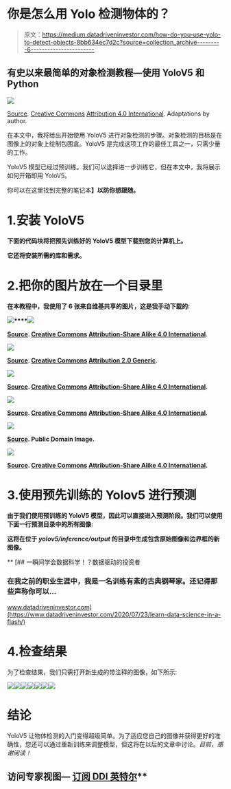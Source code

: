 # 你是怎么用 Yolo 检测物体的？

> 原文：<https://medium.datadriveninvestor.com/how-do-you-use-yolo-to-detect-objects-8bb634ec7d2c?source=collection_archive---------6----------------------->

## 有史以来最简单的对象检测教程—使用 YoloV5 和 Python

![](img/577809302c984566f357942c9d834e74.png)

[Source](https://commons.wikimedia.org/wiki/File:Alain_St._Ange,_October_2014.jpg). [Creative Commons](https://en.wikipedia.org/wiki/en:Creative_Commons) [Attribution 4.0 International](https://creativecommons.org/licenses/by/4.0/deed.en). Adaptations by author.

在本文中，我将给出开始使用 YoloV5 进行对象检测的步骤。对象检测的目标是在图像上的对象上绘制包围盒。YoloV5 是完成这项工作的最佳工具之一，只需少量的工作。

YoloV5 模型已经过预训练。我们可以选择进一步训练它，但在本文中，我将展示如何开箱即用 YoloV5。

你可以在这里找到完整的笔记本[](https://jooskorstanje.com/super_simple_yolo_notebook.html)****】以防你想跟随。****

# **1.安装 YoloV5**

**下面的代码块将把预先训练好的 YoloV5 模型下载到您的计算机上。**

**它还将安装所需的库和需求。**

# **2.把你的图片放在一个目录里**

**在本教程中，我使用了 6 张来自维基共享的图片，这是我手动下载的:**

**![](img/cf00f027f5ef030e6370c2a8d4740efa.png)****![](img/862df0393ea221909fa32eb76077792c.png)**

**[Source](https://commons.wikimedia.org/wiki/File:Alex_Smith_TEDx_Speech.png). [Creative Commons](https://en.wikipedia.org/wiki/en:Creative_Commons) [Attribution-Share Alike 4.0 International](https://creativecommons.org/licenses/by-sa/4.0/deed.en).**

**![](img/6f8d3608d03878a87bf8122550252554.png)**

**[Source](https://commons.wikimedia.org/wiki/File:Andrei_codrescu.jpg). [Creative Commons](https://en.wikipedia.org/wiki/en:Creative_Commons) [Attribution 2.0 Generic](https://creativecommons.org/licenses/by/2.0/deed.en).**

**![](img/9d0d47256fe034ec55ea8124651c68b3.png)**

**[Source](https://commons.wikimedia.org/wiki/File:Anna_Kaplan_2018.jpg). [Creative Commons](https://en.wikipedia.org/wiki/en:Creative_Commons) [Attribution-Share Alike 4.0 International](https://creativecommons.org/licenses/by-sa/4.0/deed.en).**

**![](img/52d44cc038bda164732fff7c455e44c5.png)**

**[Source](https://commons.wikimedia.org/wiki/File:Astronaut_candidate_Jeremy_Hansen_speaks_to_a_crowd_at_Johnson_Space_Center.jpg). [Creative Commons](https://en.wikipedia.org/wiki/en:Creative_Commons) [Attribution-Share Alike 4.0 International](https://creativecommons.org/licenses/by-sa/4.0/deed.en).**

**![](img/a0989edda3de4c282504a1af283c2000.png)**

**[Source](https://commons.wikimedia.org/wiki/File:6_GFCA_2018_Myim_Bialik.jpg). Public Domain Image.**

**![](img/06e235a0c70d178b6774d504f044e4ae.png)**

**[Source](https://commons.wikimedia.org/wiki/File:6_GFCA_2018_Myim_Bialik.jpg). [Creative Commons](https://en.wikipedia.org/wiki/en:Creative_Commons) [Attribution-Share Alike 4.0 International](https://creativecommons.org/licenses/by-sa/4.0/deed.en).**

# **3.使用预先训练的 Yolov5 进行预测**

**由于我们使用预训练的 YoloV5 模型，因此可以直接进入预测阶段。我们可以使用下面一行预测目录中的所有图像:**

**这将在位于 *yolov5/inference/output* 的目录中生成包含原始图像和边界框的新图像。**

**[](https://www.datadriveninvestor.com/2020/07/23/learn-data-science-in-a-flash/) [## 一瞬间学会数据科学！？数据驱动的投资者

### 在我之前的职业生涯中，我是一名训练有素的古典钢琴家。还记得那些声称你可以…

www.datadriveninvestor.com](https://www.datadriveninvestor.com/2020/07/23/learn-data-science-in-a-flash/) 

# 4.检查结果

为了检查结果，我们只需打开新生成的带注释的图像，如下所示:

![](img/cd3b63e6351501456d07d639d6095ca2.png)![](img/44e376d58f44b0c64963bbc98dcdd07f.png)![](img/851323eb9f47b11b9ca670a23c0321c7.png)![](img/2504647a26e5eb972ef2ee7c7429fe70.png)![](img/153df9d85795f7e7b1852b41721387bf.png)![](img/01ed5c586b54ff09de584e934ba17428.png)![](img/d94ac4707b986a662b7e6e5bda43ed27.png)

# 结论

YoloV5 让物体检测的入门变得超级简单。为了适应您自己的图像并获得更好的准确性，您还可以通过重新训练来调整模型，但这将在以后的文章中讨论。*目前，感谢阅读！*

## 访问专家视图— [订阅 DDI 英特尔](https://datadriveninvestor.com/ddi-intel)**